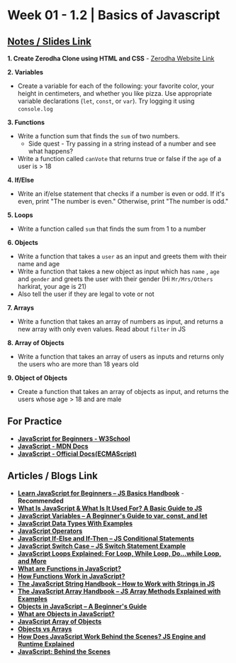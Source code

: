 # **Week 01 - 1.2 | Basics of Javascript**

## [Notes / Slides Link](https://projects.100xdevs.com/tracks/javascript-1/Javascript-101-1)

**1. Create Zerodha Clone using HTML and CSS** - [Zerodha Website Link](https://zerodha.com/)

**2. Variables**
- Create a variable for each of the following: your favorite color, your height in centimeters, and whether you like pizza. Use appropriate variable declarations (`let`, `const`, or `var`). Try logging it using `console.log`

**3. Functions**
- Write a function sum that finds the `sum` of two numbers. 
    - Side quest - Try passing in a string instead of a number and see what happens?
- Write a function called `canVote` that returns true or false if the `age` of a user is > 18

**4. If/Else**
- Write an if/else statement that checks if a number is even or odd. If it's even, print "The number is even." Otherwise, print "The number is odd."

**5. Loops**
- Write a function called `sum` that finds the sum from 1 to a number

**6. Objects**
- Write a function that takes a `user` as an input and greets them with their name and age
- Write a function that takes a new object as input which has `name` , `age`  and `gender` and greets the user with their gender (Hi `Mr/Mrs/Others` harkirat, your age is 21)
- Also tell the user if they are legal to vote or not

**7. Arrays**
- Write a function that takes an array of numbers as input, and returns a new array with only even values. Read about `filter` in JS

**8. Array of Objects**
- Write a function that takes an array of users as inputs and returns only the users who are more than 18 years old

**9. Object of Objects** 
- Create a function that takes an array of objects as input, and returns the users whose age > 18 and are male

## For Practice
- [**JavaScript for Beginners - W3School**](https://www.w3schools.com/js/)
- [**JavaScript - MDN Docs**](https://developer.mozilla.org/en-US/docs/Web/JavaScript)
- [**JavaScript - Official Docs(ECMAScript)**](https://262.ecma-international.org/14.0/index.html?_gl=1*1o5dmj1*_ga*MTU2MTM1Mjg4Ni4xNzI0MDkwOTk2*_ga_TDCK4DWEPP*MTcyNDA5MDk5NS4xLjEuMTcyNDA5MTA5MS4wLjAuMA..)

## Articles / Blogs Link
- [**Learn JavaScript for Beginners – JS Basics Handbook**](https://www.freecodecamp.org/news/learn-javascript-for-beginners/) - **Recommended**
- [**What Is JavaScript & What Is It Used For? A Basic Guide to JS**](https://www.semrush.com/blog/javascript/?kw=&cmp=IN_SRCH_DSA_Blog_EN&label=dsa_pagefeed&Network=g&Device=c&utm_content=676232809830&kwid=dsa-2185834088336&cmpid=18364821001&agpid=153934787429&BU=Core&extid=105136989511&adpos=&gad_source=1&gclid=Cj0KCQjw2ou2BhCCARIsANAwM2FRjP0WJT1RCLZZupTVpudg1hnsn43RhSr6lLu4tjkRFlxxwRMbicgaAtvDEALw_wcB)
- [**JavaScript Variables – A Beginner's Guide to var, const, and let**](https://www.freecodecamp.org/news/javascript-variables-beginners-guide/)
- [**JavaScript Data Types With Examples**](https://www.shiksha.com/online-courses/articles/javascript-data-types-with-examples/)
- [**JavaScript Operators**](https://www.freecodecamp.org/news/javascript-operators/)
- [**JavaScript If-Else and If-Then – JS Conditional Statements**](https://www.freecodecamp.org/news/javascript-if-else-and-if-then-js-conditional-statements/)
- [**JavaScript Switch Case – JS Switch Statement Example**](https://www.freecodecamp.org/news/javascript-switch-case-js-switch-statement-example/)
- [**JavaScript Loops Explained: For Loop, While Loop, Do...while Loop, and More**](https://www.freecodecamp.org/news/javascript-loops-explained-for-loop-for/)
- [**What are Functions in JavaScript?**](https://www.freecodecamp.org/news/what-are-functions-in-javascript-a-beginners-guide/)
- [**How Functions Work in JavaScript?**](https://www.freecodecamp.org/news/understanding-functions-in-javascript/)
- [**The JavaScript String Handbook – How to Work with Strings in JS**](https://www.freecodecamp.org/news/javascript-string-handbook/)
- [**The JavaScript Array Handbook – JS Array Methods Explained with Examples**](https://www.freecodecamp.org/news/the-javascript-array-handbook/)
- [**Objects in JavaScript – A Beginner's Guide**](https://www.freecodecamp.org/news/objects-in-javascript-for-beginners/)
- [**What are Objects in JavaScript?**](https://www.freecodecamp.org/news/objects-in-javascript/#:~:text=Objects%20let%20you%20group%20related,so%20on%20are%20reference%20values.)
- [**JavaScript Array of Objects**](https://www.freecodecamp.org/news/javascript-array-of-objects-tutorial-how-to-create-update-and-loop-through-objects-using-js-array-methods/)
- [**Objects vs Arrays**](https://medium.com/@zac_heisey/objects-vs-arrays-42601ff79421)
- [**How Does JavaScript Work Behind the Scenes? JS Engine and Runtime Explained**](https://www.freecodecamp.org/news/how-javascript-works-behind-the-scenes/)
- [**JavaScript: Behind the Scenes**](https://medium.com/@pratyushatrivedi/javascript-behind-the-scenes-dc1469511ada)
